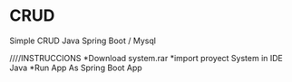# CRUD
Simple CRUD Java Spring Boot / Mysql

////INSTRUCCIONS
*Download system.rar
*import proyect System in IDE Java
*Run App As Spring Boot App
